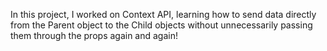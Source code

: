 In this project, I worked on Context API, learning how to send data directly from the Parent object to the Child objects without unnecessarily passing them through the props again and again!
